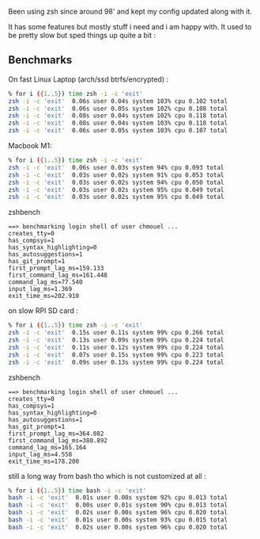 Been using zsh since around 98' and kept my config updated along with it.

It has some features but mostly stuff i need and i am happy with. It used to be
pretty slow but sped things up quite a bit :

## Benchmarks

On fast Linux Laptop (arch/ssd btrfs/encrypted) :

```bash
% for i ({1..5}) time zsh -i -c 'exit'
zsh -i -c 'exit'  0.06s user 0.04s system 103% cpu 0.102 total
zsh -i -c 'exit'  0.06s user 0.05s system 102% cpu 0.108 total
zsh -i -c 'exit'  0.08s user 0.04s system 102% cpu 0.118 total
zsh -i -c 'exit'  0.08s user 0.04s system 103% cpu 0.118 total
zsh -i -c 'exit'  0.06s user 0.05s system 103% cpu 0.107 total
```

Macbook M1:

```bash
% for i ({1..5}) time zsh -i -c 'exit'
zsh -i -c 'exit'  0.06s user 0.03s system 94% cpu 0.093 total
zsh -i -c 'exit'  0.03s user 0.02s system 91% cpu 0.053 total
zsh -i -c 'exit'  0.03s user 0.02s system 94% cpu 0.050 total
zsh -i -c 'exit'  0.03s user 0.02s system 95% cpu 0.049 total
zsh -i -c 'exit'  0.03s user 0.02s system 95% cpu 0.049 total
```

zshbench

```
==> benchmarking login shell of user chmouel ...
creates_tty=0
has_compsys=1
has_syntax_highlighting=0
has_autosuggestions=1
has_git_prompt=1
first_prompt_lag_ms=159.133
first_command_lag_ms=161.448
command_lag_ms=77.540
input_lag_ms=1.369
exit_time_ms=202.910
```

on slow RPI SD card : 

```bash
% for i ({1..5}) time zsh -i -c 'exit'
zsh -i -c 'exit'  0.15s user 0.11s system 99% cpu 0.266 total
zsh -i -c 'exit'  0.13s user 0.09s system 99% cpu 0.224 total
zsh -i -c 'exit'  0.11s user 0.12s system 99% cpu 0.224 total
zsh -i -c 'exit'  0.07s user 0.15s system 99% cpu 0.223 total
zsh -i -c 'exit'  0.09s user 0.13s system 99% cpu 0.224 total
```

zshbench

```
==> benchmarking login shell of user chmouel ...
creates_tty=0
has_compsys=1
has_syntax_highlighting=0
has_autosuggestions=1
has_git_prompt=1
first_prompt_lag_ms=364.082
first_command_lag_ms=380.892
command_lag_ms=165.164
input_lag_ms=4.558
exit_time_ms=178.200
```

still a long way from bash tho which is not customized at all : 

```bash
% for i ({1..5}) time bash -i -c 'exit'
bash -i -c 'exit'  0.01s user 0.00s system 92% cpu 0.013 total
bash -i -c 'exit'  0.00s user 0.01s system 90% cpu 0.013 total
bash -i -c 'exit'  0.02s user 0.00s system 96% cpu 0.020 total
bash -i -c 'exit'  0.01s user 0.00s system 93% cpu 0.015 total
bash -i -c 'exit'  0.02s user 0.00s system 96% cpu 0.020 total
```
